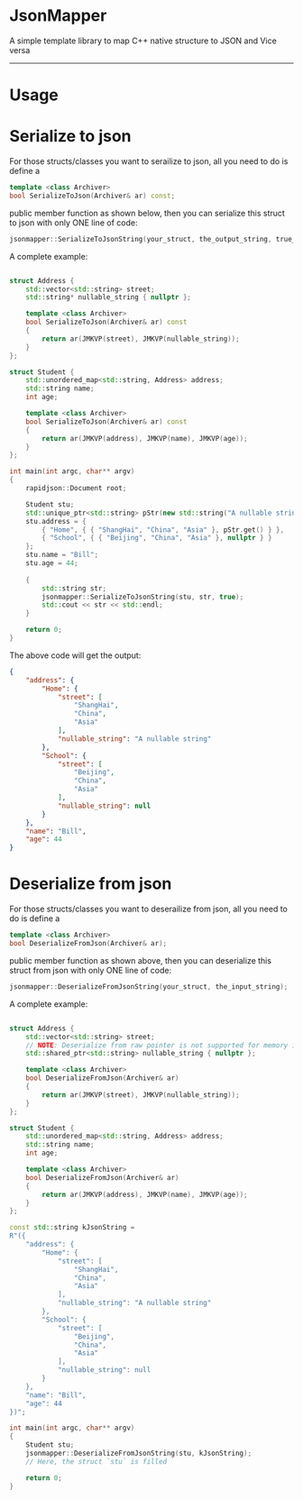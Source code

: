 # JsonMapper
A simple template library to map C++ native structure to JSON and Vice versa

----

# Usage

# Serialize to json

For those structs/classes you want to serailize to json, all you need to do is define a 

```C++
template <class Archiver>
bool SerializeToJson(Archiver& ar) const;
```
public member function as shown below, then you can serialize this struct to json with only ONE line of code: 
```C++
jsonmapper::SerializeToJsonString(your_struct, the_output_string, true_if_you_want_pretty_print);
```


A complete example:

```C++

struct Address {
    std::vector<std::string> street;
    std::string* nullable_string { nullptr };

    template <class Archiver>
    bool SerializeToJson(Archiver& ar) const
    {
        return ar(JMKVP(street), JMKVP(nullable_string));
    }
};

struct Student {
    std::unordered_map<std::string, Address> address;
    std::string name;
    int age;

    template <class Archiver>
    bool SerializeToJson(Archiver& ar) const
    {
        return ar(JMKVP(address), JMKVP(name), JMKVP(age));
    }
};

int main(int argc, char** argv)
{
    rapidjson::Document root;

    Student stu;
    std::unique_ptr<std::string> pStr(new std::string("A nullable string"));
    stu.address = {
        { "Home", { { "ShangHai", "China", "Asia" }, pStr.get() } },
        { "School", { { "Beijing", "China", "Asia" }, nullptr } }
    };
    stu.name = "Bill";
    stu.age = 44;
    
    {
        std::string str;
        jsonmapper::SerializeToJsonString(stu, str, true);
        std::cout << str << std::endl;
    }

    return 0;
}


```

The above code will get the output:

```json
{
    "address": {
        "Home": {
            "street": [
                "ShangHai",
                "China",
                "Asia"
            ],
            "nullable_string": "A nullable string"
        },
        "School": {
            "street": [
                "Beijing",
                "China",
                "Asia"
            ],
            "nullable_string": null
        }
    },
    "name": "Bill",
    "age": 44
}
```

# Deserialize from json

For those structs/classes you want to deserailize from json, all you need to do is define a 

```C++
template <class Archiver>
bool DeserializeFromJson(Archiver& ar);
```
public member function as shown above, then you can deserialize this struct from json with only ONE line of code: 
```C++
jsonmapper::DeserializeFromJsonString(your_struct, the_input_string);
```


A complete example:


```C++

struct Address {
    std::vector<std::string> street;
    // NOTE: Deserialize from raw pointer is not supported for memory issue
    std::shared_ptr<std::string> nullable_string { nullptr };

    template <class Archiver>
    bool DeserializeFromJson(Archiver& ar)
    {
        return ar(JMKVP(street), JMKVP(nullable_string));
    }
};

struct Student {
    std::unordered_map<std::string, Address> address;
    std::string name;
    int age;

    template <class Archiver>
    bool DeserializeFromJson(Archiver& ar)
    {
        return ar(JMKVP(address), JMKVP(name), JMKVP(age));
    }
};

const std::string kJsonString =
R"({
    "address": {
        "Home": {
            "street": [
                "ShangHai",
                "China",
                "Asia"
            ],
            "nullable_string": "A nullable string"
        },
        "School": {
            "street": [
                "Beijing",
                "China",
                "Asia"
            ],
            "nullable_string": null
        }
    },
    "name": "Bill",
    "age": 44
})";

int main(int argc, char** argv)
{
    Student stu;
    jsonmapper::DeserializeFromJsonString(stu, kJsonString);
    // Here, the struct `stu` is filled

    return 0;
}
```

